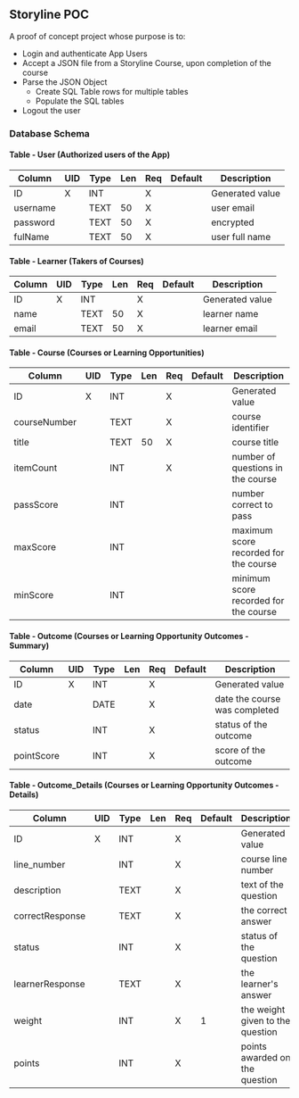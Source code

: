## Storyline POC

A proof of concept project whose purpose is to:
* Login and authenticate App Users
* Accept a JSON file from a Storyline Course, upon completion of the course
* Parse the JSON Object
  * Create SQL Table rows for multiple tables
  * Populate the SQL tables
* Logout the user

### Database Schema
#### Table - User (Authorized users of the App)
| Column           | UID | Type | Len | Req | Default | Description                     |
|------------------|-----|------|-----|-----|---------|--------------------------------|
|ID                |  X  | INT  |     |  X  |         |Generated value                 |
username              |     | TEXT | 50  |  X  |         |user email                      |
| password         |     | TEXT | 50  |  X  |         |encrypted                       |
| fulName             |     | TEXT | 50  |  X  |         |user full name|

#### Table - Learner (Takers of Courses)
| Column           | UID | Type | Len | Req | Default | Description                     |
|------------------|-----|------|-----|-----|---------|--------------------------------|
|ID                |  X  | INT  |     |  X  |         |Generated value                 |
| name             |     | TEXT | 50  |  X  |         |learner name|
email              |     | TEXT | 50  |  X  |         |learner email                      |

#### Table - Course (Courses or Learning Opportunities)
| Column           | UID | Type | Len | Req | Default | Description                     |
|------------------|-----|------|-----|-----|---------|--------------------------------|
|ID                |  X  | INT  |     |  X  |         |Generated value                 |
| courseNumber     |     | TEXT |     |  X  |         | course identifier                      |
| title             |     | TEXT | 50  |  X  |         |course title|                     |
| itemCount             |     | INT |     |  X  |         |number of questions in the course|
passScore              |     | INT  |     |     |         |number correct to pass|
| maxScore         |     | INT |     |     |         |maximum score recorded for the course|
| minScore         |     | INT |     |     |         |minimum score recorded for the course|
#### Table - Outcome (Courses or Learning Opportunity Outcomes - Summary)
| Column           | UID | Type | Len | Req | Default | Description                     |
|------------------|-----|------|-----|-----|---------|--------------------------------|
| ID               |  X  | INT  |     |  X  |         | Generated value|
|date              |     | DATE |     |  X  |         |date the course was completed                 |
| status             |     | INT |     |  X  |         |status of the outcome|
| pointScore             |     | INT |     |  X  |         |score of the outcome|
#### Table - Outcome_Details (Courses or Learning Opportunity Outcomes - Details)
| Column           | UID | Type | Len | Req | Default | Description                     |
|------------------|-----|------|-----|-----|---------|--------------------------------|
|ID                |  X  | INT  |     |  X  |         | Generated value|
|line_number                     |     | INT  |     |  X  |         |course line number|
| description|     | TEXT |     |  X  |         |text of the question|
| correctResponse             |     | TEXT |     |  X  |         |the correct answer|
| status             |     | INT |     |  X  |         |status of the question|
| learnerResponse             |     | TEXT |     |  X  |         |the learner's answer|
| weight             |     | INT |     |  X  |    1    |the weight given to the question|
| points             |     | INT |     |  X  |         |points awarded on the question|